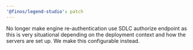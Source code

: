 ```yaml
---
'@finos/legend-studio': patch
---
```


No longer make engine re-authentication use SDLC authorize endpoint as this is very situational depending on the deployment context and how the servers are set up. We make this configurable instead.
